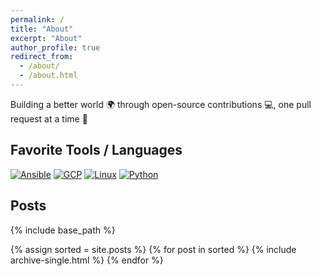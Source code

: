 ```yaml
---
permalink: /
title: "About"
excerpt: "About"
author_profile: true
redirect_from: 
  - /about/
  - /about.html
---
```


Building a better world 🌍 through open-source contributions 💻, one pull request at a time 🚀

## Favorite Tools / Languages
[![Ansible](https://skills.thijs.gg/icons?i=ansible)](https://ansible.com/)
[![GCP](https://skills.thijs.gg/icons?i=gcp)](https://cloud.google.com/)
[![Linux](https://skills.thijs.gg/icons?i=linux)](https://linux.org/)
[![Python](https://skills.thijs.gg/icons?i=py)](https://python.org/)

## Posts
{% include base_path %}

{% assign sorted = site.posts %}
{% for post in sorted %}
  {% include archive-single.html %}
{% endfor %}
